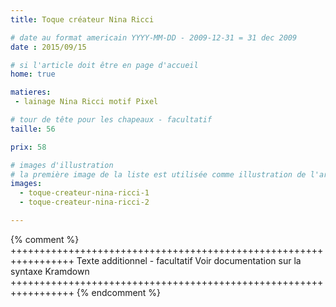 ```yaml
---
title: Toque créateur Nina Ricci

# date au format americain YYYY-MM-DD - 2009-12-31 = 31 dec 2009
date : 2015/09/15

# si l'article doit être en page d'accueil
home: true

matieres:
 - lainage Nina Ricci motif Pixel

# tour de tête pour les chapeaux - facultatif
taille: 56

prix: 58

# images d'illustration
# la première image de la liste est utilisée comme illustration de l'article dans les pages de listing.
images:
  - toque-createur-nina-ricci-1
  - toque-createur-nina-ricci-2

---
```

{% comment %} +++++++++++++++++++++++++++++++++++++++++++++++++++++++++++++++++
              Texte additionnel - facultatif
              Voir documentation sur la syntaxe Kramdown
+++++++++++++++++++++++++++++++++++++++++++++++++++++++++++++++++ {% endcomment %}
